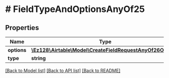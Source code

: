 # # FieldTypeAndOptionsAnyOf25

## Properties

Name | Type | Description | Notes
------------ | ------------- | ------------- | -------------
**options** | [**\Ez128\Airtable\Model\CreateFieldRequestAnyOf26Options**](CreateFieldRequestAnyOf26Options.md) |  |
**type** | **string** |  |

[[Back to Model list]](../../README.md#models) [[Back to API list]](../../README.md#endpoints) [[Back to README]](../../README.md)
